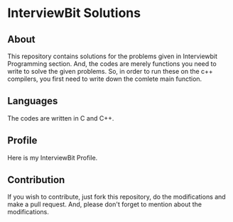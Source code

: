 
# InterviewBit Solutions

## About
This repository contains solutions for the problems given in Interviewbit Programming section. And, the codes are merely functions you need to write to solve the given problems. So, in order to run these on the c++ compilers, you first need to write down the comlete main function. 


## Languages
The codes are written in C and C++.

## Profile
Here is my InterviewBit Profile.

## Contribution
If you wish to contribute, just fork this repository, do the modifications and make a pull request. And, please don't forget to mention about the modifications.

